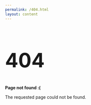 ```yaml
---
permalink: /404.html
layout: content
---
```


<h1 style="font-size: 4rem">404</h1>

**Page not found :(**

The requested page could not be found.
